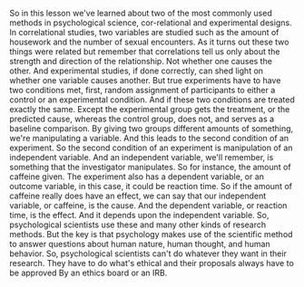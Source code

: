 So in this lesson we've learned about two of the most commonly used methods in
psychological science, cor-relational and experimental designs. In
correlational studies, two variables are studied such as the amount of
housework and the number of sexual encounters. As it turns out these two things
were related but remember that correlations tell us only about the strength and
direction of the relationship. Not whether one causes the other. And
experimental studies, if done correctly, can shed light on whether one variable
causes another. But true experiments have to have two conditions met, first,
random assignment of participants to either a control or an experimental
condition. And if these two conditions are treated exactly the same. Except the
experimental group gets the treatment, or the predicted cause, whereas the
control group, does not, and serves as a baseline comparison. By giving two
groups different amounts of something, we're manipulating a variable. And this
leads to the second condition of an experiment. So the second condition of an
experiment is manipulation of an independent variable. And an independent
variable, we'll remember, is something that the investigator manipulates. So
for instance, the amount of caffeine given. The experiment also has a dependent
variable, or an outcome variable, in this case, it could be reaction time. So
if the amount of caffeine really does have an effect, we can say that our
independent variable, or caffeine, is the cause. And the dependent variable, or
reaction time, is the effect. And it depends upon the independent variable. So,
psychological scientists use these and many other kinds of research methods.
But the key is that psychology makes use of the scientific method to answer
questions about human nature, human thought, and human behavior. So,
psychological scientists can't do whatever they want in their research. They
have to do what's ethical and their proposals always have to be approved By an
ethics board or an IRB.
